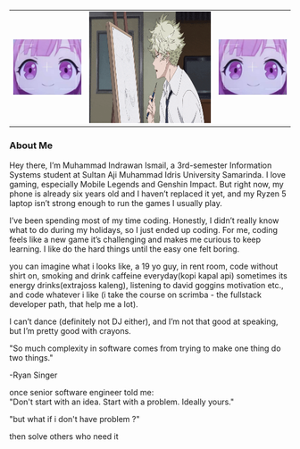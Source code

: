 <table>
  <tr>
    <td><img src="rambutPink.jpg" alt="anime" width="200" max-width="100%"/></td>
    <td><img src="yatoraa.gif" alt="anime" height="200" max-width="100%"/><//></td>
    <td><img src="rambutPink.jpg" alt="anime" width="200" max-width="100%"/><//></td>
  </tr>
</table>

<h3>About Me</h3>
<p>Hey there, I’m Muhammad Indrawan Ismail, a 3rd-semester Information Systems student at Sultan Aji Muhammad Idris University Samarinda. I love gaming, especially Mobile Legends and Genshin Impact. But right now, my phone is already six years old and I haven’t replaced it yet, and my Ryzen 5 laptop isn’t strong enough to run the games I usually play.

I’ve been spending most of my time coding. Honestly, I didn’t really know what to do during my holidays, so I just ended up coding. For me, coding feels like a new game  it’s challenging and makes me curious to keep learning. I like do the hard things until the easy one felt boring.

you can imagine what i looks like, a 19 yo guy, in rent room, code without shirt on, smoking and drink caffeine everyday(kopi kapal api) sometimes its energy drinks(extrajoss kaleng), listening to david goggins motivation etc., and code whatever i like (i take the course on scrimba - the fullstack developer path, that help me a lot).

I can’t dance (definitely not DJ either), and I’m not that good at speaking, but I’m pretty good with crayons. 

"So much complexity in software comes from trying to make one thing do two things."

-Ryan Singer
</p>

<p>once senior software engineer told me: <br>
  "Don't start with an idea. Start with a problem. Ideally yours."</p>
  <p>"but what if i don't have problem ?"</p>
  <p>then solve others who need it</p>
<picture>
